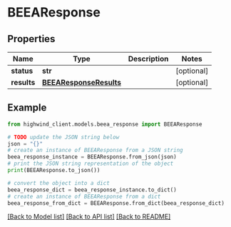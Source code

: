 # BEEAResponse


## Properties

Name | Type | Description | Notes
------------ | ------------- | ------------- | -------------
**status** | **str** |  | [optional] 
**results** | [**BEEAResponseResults**](BEEAResponseResults.md) |  | [optional] 

## Example

```python
from highwind_client.models.beea_response import BEEAResponse

# TODO update the JSON string below
json = "{}"
# create an instance of BEEAResponse from a JSON string
beea_response_instance = BEEAResponse.from_json(json)
# print the JSON string representation of the object
print(BEEAResponse.to_json())

# convert the object into a dict
beea_response_dict = beea_response_instance.to_dict()
# create an instance of BEEAResponse from a dict
beea_response_from_dict = BEEAResponse.from_dict(beea_response_dict)
```
[[Back to Model list]](../README.md#documentation-for-models) [[Back to API list]](../README.md#documentation-for-api-endpoints) [[Back to README]](../README.md)


